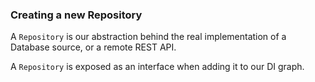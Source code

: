 ### Creating a new Repository

A `Repository` is our abstraction behind the real implementation of a Database source, or a remote REST API.

A `Repository` is exposed as an interface when adding it to our DI graph.
